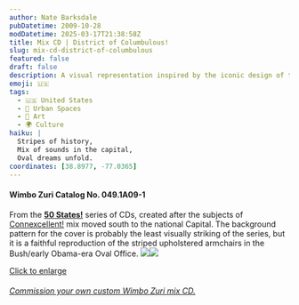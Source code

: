 ```yaml
---
author: Nate Barksdale
pubDatetime: 2009-10-28
modDatetime: 2025-03-17T21:38:58Z
title: Mix CD | District of Columbulous!
slug: mix-cd-district-of-columbulous
featured: false
draft: false
description: A visual representation inspired by the iconic design of the Bush and early Obama-era Oval Office, this cover is part of the "50 States!" series. The relevant geolocation coordinates for the national capital, Washington, D.C., are approximately 38.8951° N, 77.0364° W.
emoji: 🇺🇸
tags:
  - 🇺🇸 United States
  - 🌆 Urban Spaces
  - 🎨 Art
  - 🌍 Culture
haiku: |
  Stripes of history,  
  Mix of sounds in the capital,  
  Oval dreams unfold.
coordinates: [38.8977, -77.0365]
---
```


#### Wimbo Zuri Catalog No. 049.1A09-1

From the [**50 States!**](https://www.natebarksdale.com/?tag=states) series of CDs, created after the subjects of [Connexcellent!]() mix moved south to the national Capital. The background pattern for the cover is probably the least visually striking of the series, but it is a faithful reproduction of the striped upholstered armchairs in the Bush/early Obama-era Oval Office. [![](@assets/images/DC_260.jpg)](@assets/images/DC_530.jpg)[![](@assets/images/DC2_260.jpg)](@assets/images/DC2_530.jpg)

[Click to enlarge](@assets/images/DC_530.jpg)

###### [Commission your own custom Wimbo Zuri mix CD.](https://www.natebarksdale.com/?p=342)
